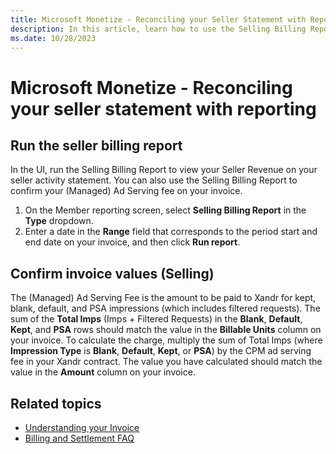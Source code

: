 ```yaml
---
title: Microsoft Monetize - Reconciling your Seller Statement with Reporting
description: In this article, learn how to use the Selling Billing Report to assess and confirm the (Managed) Ad Serving charges on your invoice.
ms.date: 10/28/2023
---
```


# Microsoft Monetize - Reconciling your seller statement with reporting

## Run the seller billing report

In the UI, run the Selling Billing Report to view your Seller Revenue on your seller activity statement. You can also use the Selling Billing Report to confirm your (Managed) Ad Serving fee on your invoice.

1. On the Member reporting screen, select **Selling Billing Report** in the **Type** dropdown.
1. Enter a date in the **Range** field that corresponds to the period start and end date on your invoice, and then click **Run report**.

## Confirm invoice values (Selling)

The (Managed) Ad Serving Fee is the amount to be paid to Xandr for kept, blank, default, and PSA impressions (which includes filtered requests). The sum of the **Total Imps** (Imps + Filtered Requests) in the **Blank**, **Default**, **Kept**, and **PSA** rows should match the value in the **Billable Units** column on your invoice. To calculate the charge, multiply the sum of Total Imps (where **Impression Type** is **Blank**, **Default**, **Kept**, or **PSA**) by the CPM ad serving fee in your Xandr contract. The value you have calculated should match the value in the **Amount** column on your invoice.

## Related topics

- [Understanding your Invoice](understanding-your-invoice.md)
- [Billing and Settlement FAQ](billing-faq.md)
